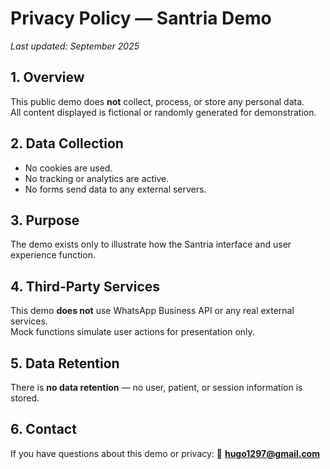 # Privacy Policy — Santria Demo

_Last updated: September 2025_

## 1. Overview
This public demo does **not** collect, process, or store any personal data.  
All content displayed is fictional or randomly generated for demonstration.

## 2. Data Collection
- No cookies are used.  
- No tracking or analytics are active.  
- No forms send data to any external servers.  

## 3. Purpose
The demo exists only to illustrate how the Santria interface and user experience function.

## 4. Third-Party Services
This demo **does not** use WhatsApp Business API or any real external services.  
Mock functions simulate user actions for presentation only.

## 5. Data Retention
There is **no data retention** — no user, patient, or session information is stored.

## 6. Contact
If you have questions about this demo or privacy:
📧 **hugo1297@gmail.com**
